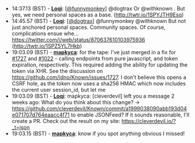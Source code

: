 * <a id="14:37.13">14:37.13 (BST)</a> - __[Loqi](https://github.com/Loqi)__: [<a href="https://twitter.com/funnymonkey">@funnymonkey</a>] @dogtrax Or @withknown . But yes, we need personal spaces as a base. (http://twtr.io/1SPYJTH9Esq)
* <a id="14:45.57">14:45.57 (BST)</a> - __[Loqi](https://github.com/Loqi)__: [<a href="https://twitter.com/dogtrax">@dogtrax</a>] @funnymonkey @withknown But not just anchored personal spaces. Community spaces. Of course, complications ensue whe… https://twitter.com/i/web/status/870637610103975936 (http://twtr.io/1SPZ5YL7Hkb)
* <a id="19:03.09">19:03.09 (BST)</a> - __[mapkyca](https://github.com/mapkyca)__: for the tape: I've just merged in a fix for <a href="https://github.com/idno/Known/issues/1727">#1727</a> and <a href="https://github.com/idno/Known/issues/1022">#1022</a> - calling endpoints from pure javascript, and token expiration, respectively. This required adding the ability for updating the token via XHR. See the discussion on https://github.com/idno/Known/issues/1727. I don't believe this opens a CSRF hole, as the token now uses a sha256 HMAC which now includes the current user session_id, but let me
* <a id="19:03.09">19:03.09 (BST)</a> - __[Loqi](https://github.com/Loqi)__: mapkyca: [cleverdevil] left you a message 2 weeks ago: What do you think about this change? -> https://github.com/cleverdevil/Known/commit/a1999038090abb193d04e071707d764eaacc4f71 to enable JSONFeed? If it sounds reasonable, I'll create a PR. Check out the result on my site: https://cleverdevil.io/?_t=json
* <a id="19:03.15">19:03.15 (BST)</a> - __[mapkyca](https://github.com/mapkyca)__: know if you spot anything obvious I missed!
